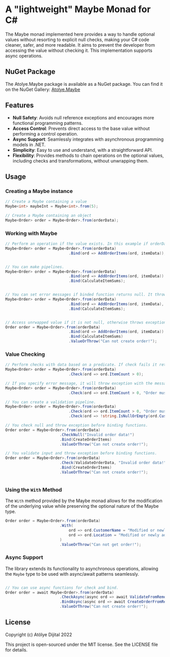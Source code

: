 # A "lightweight" Maybe Monad for C#

The Maybe monad implemented here provides a way to handle optional values without resorting to explicit null checks, making your C# code cleaner, safer, and more readable.
It aims to prevent the developer from accessing the value without checking it.
This implementation supports async operations.

## NuGet Package

The Atolye.Maybe package is available as a NuGet package. You can find it on the NuGet Gallery:
[Atolye.Maybe](https://www.nuget.org/packages/Atolye.Maybe)

## Features

- **Null Safety**: Avoids null reference exceptions and encourages more functional programming patterns.
- **Access Control**: Prevents direct access to the base value without performing a control operation.
- **Async Support**: Seamlessly integrates with asynchronous programming models in .NET.
- **Simplicity**: Easy to use and understand, with a straightforward API.
- **Flexibility**: Provides methods to chain operations on the optional values, including checks and transformations, without unwrapping them.

## Usage

### Creating a Maybe instance

```csharp
// Create a Maybe containing a value
Maybe<int> maybeInt = Maybe<int>.from(5);

// Create a Maybe containing an object
Maybe<Order> order = Maybe<Order>.from(orderData);
```

### Working with Maybe

```csharp
// Perform an operation if the value exists. In this example if orderData is not null, binds another operation.
Maybe<Order> order = Maybe<Order>.from(orderData)
                            .Bind(ord => AddOrderItems(ord, itemData));


// You can make pipelines.
Maybe<Order> order = Maybe<Order>.from(orderData)
                            .Bind(ord => AddOrderItems(ord, itemData))
                            .Bind(CalculateItemSums);


// You can set error messages if binded function returns null. It throws exception with specified message.
Maybe<Order> order = Maybe<Order>.from(orderData)
                            .Bind(ord => AddOrderItems(ord, itemData), "Throw this message if AddOrderItems returns null!")
                            .Bind(CalculateItemSums);


// Access unrwapped value if it is not null, otherwise throws exception with specified message.
Order order = Maybe<Order>.from(orderData)
                            .Bind(ord => AddOrderItems(ord, itemData))
                            .Bind(CalculateItemSums)
                            .ValueOrThrow("Can not create order!");

```

### Value Checking

```csharp
// Perform checks with data based on a predicate. If check fails it returns an empty Maybe.
Maybe<Order> order = Maybe<Order>.from(orderData)
                            .Check(ord => ord.ItemCount > 0);

// If you specify error message, it will throw exception with the message.
Maybe<Order> order = Maybe<Order>.from(orderData)
                            .Check(ord => ord.ItemCount > 0, "Order must have at least 1 item!");

// You can create a validation pipeline.
Maybe<Order> order = Maybe<Order>.from(orderData)
                            .Check(ord => ord.ItemCount > 0, "Order must have at least 1 item!")
                            .Check(ord => !string.IsNullOrEmpty(ord.CustomerName), "Customer name must be specified!");

// You check null and throw exception before binding functions.
Order order = Maybe<Order>.from(orderData)
                        .CheckNull("Invalid order data!")
                        .Bind(CreateOrderItems)
                        .ValueOrThrow("Can not create order!");

// You validate input and throw exception before binding functions.
Order order = Maybe<Order>.from(orderData)
                        .Check(ValidateOrderData, "Invalid order data!")
                        .Bind(CreateOrderItems)
                        .ValueOrThrow("Can not create order!");



```

### Using the `With` Method

The `With` method provided by the Maybe monad allows for the modification of the underlying value while preserving the optional nature of the Maybe type.

```csharp
Order order = Maybe<Order>.from(orderData)
                        .With(
                            ord => ord.CustomerName = "Modified or newly added Customer Name",
                            ord => ord.Location = "Modified or newly added Location"
                        )
                        .ValueOrThrow("Can not get order!");
```

### Async Support

The library extends its functionality to asynchronous operations, allowing the `Maybe` type to be used with async/await patterns seamlessly.

```csharp

// You can use async functions for check and bind.
Order order = await Maybe<Order>.from(orderData)
                        .CheckAsync(async ord => await ValidateFromRemote(ord), "Invalid order data!")
                        .BindAsync(async ord => await CreateOrderFromRemoteService(ord))
                        .ValueOrThrow("Can not create order!");

```

## License

Copyright (c) Atölye Dijital 2022

This project is open-sourced under the MIT license. See the LICENSE file for details.

